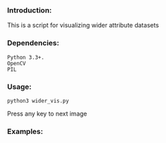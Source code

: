 ### Introduction:

This is a script for visualizing wider attribute datasets

### Dependencies:
    Python 3.3+. 
    OpenCV
    PIL
### Usage:
    python3 wider_vis.py
  Press any key to next image
### Examples:
